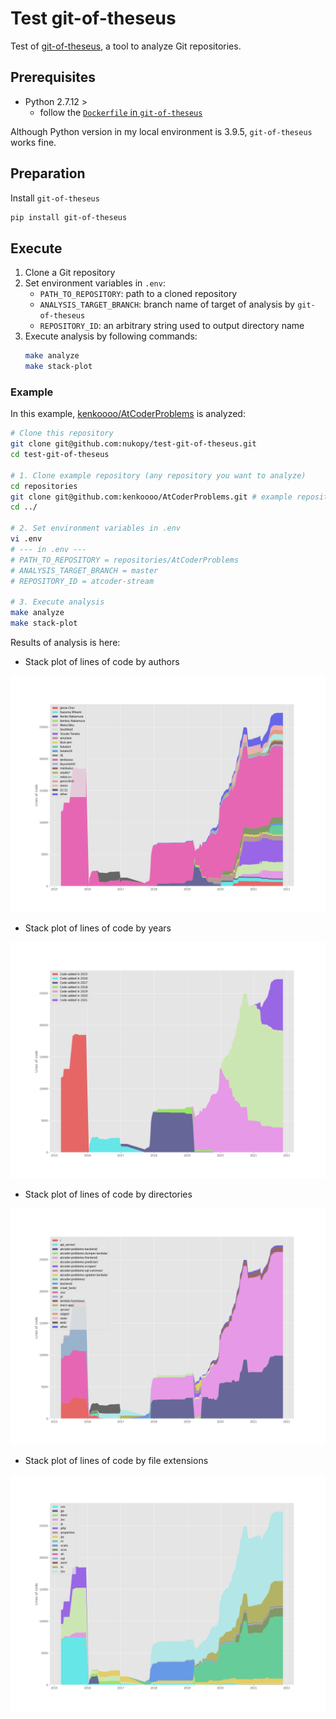 # Test git-of-theseus

Test of [git-of-theseus](https://github.com/erikbern/git-of-theseus), a tool to analyze Git repositories.

## Prerequisites

- Python 2.7.12 >
  - follow the [`Dockerfile` in `git-of-theseus`](https://github.com/erikbern/git-of-theseus/blob/master/Dockerfile)

Although Python version in my local environment is 3.9.5, `git-of-theseus` works fine.

## Preparation

Install `git-of-theseus`

```sh
pip install git-of-theseus
```

## Execute

1. Clone a Git repository
2. Set environment variables in `.env`:
   - `PATH_TO_REPOSITORY`: path to a cloned repository
   - `ANALYSIS_TARGET_BRANCH`: branch name of target of analysis by `git-of-theseus`
   - `REPOSITORY_ID`: an arbitrary string used to output directory name
3. Execute analysis by following commands:
   ```sh
   make analyze
   make stack-plot
   ```

### Example

In this example, [kenkoooo/AtCoderProblems](https://github.com/kenkoooo/AtCoderProblems) is analyzed:

```sh
# Clone this repository
git clone git@github.com:nukopy/test-git-of-theseus.git
cd test-git-of-theseus

# 1. Clone example repository (any repository you want to analyze)
cd repositories
git clone git@github.com:kenkoooo/AtCoderProblems.git # example repository
cd ../

# 2. Set environment variables in .env
vi .env
# --- in .env ---
# PATH_TO_REPOSITORY = repositories/AtCoderProblems
# ANALYSIS_TARGET_BRANCH = master
# REPOSITORY_ID = atcoder-stream

# 3. Execute analysis
make analyze
make stack-plot
```

Results of analysis is here:

- Stack plot of lines of code by authors

![Stack plot of lines of code by authors](./output/atcoder-problems/img/stack-plot-authors.png)

- Stack plot of lines of code by years

![Stack plot of lines of code by years](./output/atcoder-problems/img/stack-plot-cohorts.png)

- Stack plot of lines of code by directories

![Stack plot of lines of code by directories](./output/atcoder-problems/img/stack-plot-dirs.png)

- Stack plot of lines of code by file extensions

![Stack plot of lines of code by file extensions](./output/atcoder-problems/img/stack-plot-exts.png)
